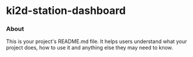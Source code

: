ki2d-station-dashboard
======================

### About

This is your project's README.md file. It helps users understand what your
project does, how to use it and anything else they may need to know.